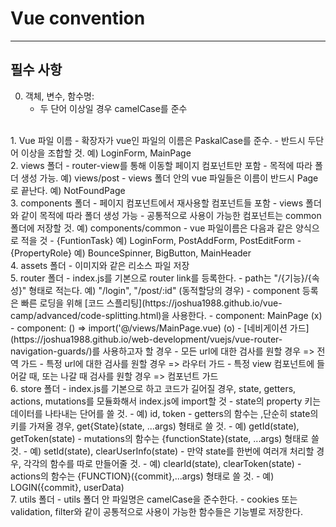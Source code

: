 # Vue convention 
---
## 필수 사항
0. 객체, 변수, 함수명:
    - 두 단어 이상일 경우 camelCase를 준수
<br>
1. Vue 파일 이름
    - 확장자가 vue인 파일의 이름은 PaskalCase를 준수.
    - 반드시 두단어 이상을 조합할 것. 예) LoginForm, MainPage
<br>
2. views 폴더
    - router-view를 통해 이동할 페이지 컴포넌트만 포함
    - 목적에 따라 폴더 생성 가능. 예) views/post
    - views 폴더 안의 vue 파일들은 이름이 반드시 Page로 끝난다. 예) NotFoundPage
<br>
3. components 폴더
    - 페이지 컴포넌트에서 재사용할 컴포넌트들 포함
    - views 폴더와 같이 목적에 따라 폴더 생성 가능
    - 공통적으로 사용이 가능한 컴포넌트는 common 폴더에 저장할 것. 예) components/common
    - vue 파일이름은 다음과 같은 양식으로 적을 것
        - {FuntionTask} 예) LoginForm, PostAddForm, PostEditForm
        - {PropertyRole} 예) BounceSpinner, BigButton, MainHeader
<br>
4. assets 폴더
    - 이미지와 같은 리소스 파일 저장
<br>
5. router 폴더
    - index.js를 기본으로 router link를 등록한다.
    - path는 "/{기능}/{속성}" 형태로 적는다. 예) "/login", "/post/:id" (동적할당의 경우)
    - component 등록은 빠른 로딩을 위해 [코드 스플리팅](https://joshua1988.github.io/vue-camp/advanced/code-splitting.html)을 사용한다.
        - component: MainPage                               (x)
        - component: () => import('@/views/MainPage.vue)    (o) 
    - [네비게이션 가드](https://joshua1988.github.io/web-development/vuejs/vue-router-navigation-guards/)를 사용하고자 할 경우 
        - 모든 url에 대한 검사를 원할 경우 => 전역 가드
        - 특정 url에 대한 검사를 원할 경우 => 라우터 가드
        - 특정 view 컴포넌트에 들어갈 때, 또는 나갈 때 검사를 원할 경우 => 컴포넌트 가드
<br>
6. store 폴더
    - index.js를 기본으로 하고 코드가 길어질 경우, state, getters, actions, mutations를 모듈화해서 index.js에 import할 것
    - state의 property 키는 데이터를 나타내는 단어를 쓸 것. 
        - 예) id, token
    - getters의 함수는 ,단순히 state의 키를 가져올 경우, get{State}(state, ...args) 형태로 쓸 것. 
        - 예) getId(state), getToken(state) 
    - mutations의 함수는 {functionState}(state, ...args) 형태로 쓸 것. 
        - 예) setId(state), clearUserInfo(state) 
        - 만약 state를 한번에 여러개 처리할 경우, 각각의 함수를 따로 만들어줄 것. 
        - 예) clearId(state), clearToken(state)
    - actions의 함수는 {FUNCTION}({commit},...args) 형태로 쓸 것. 
        - 예) LOGIN({commit}, userData)
<br>
7. utils 폴더
    - utils 폴더 안 파일명은 camelCase을 준수한다.
    - cookies 또는 validation, filter와 같이 공통적으로 사용이 가능한 함수들은 기능별로 저장한다.
    

    